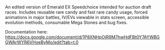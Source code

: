 An edited version of Emerald EX Speedchoice intended for auction draft races. Includes reusable rare candy and fast rare candy usage, forced animations in major battles, IV/EVs viewable in stats screen, accessible evolution methods, consumable Mega Stones and bug fixes.

Documentation here: https://docs.google.com/document/d/1P8XNHpOjR9M7hwHdFBt0Y7AYWBGGWArWYR6VHoeByMo/edit?tab=t.0
